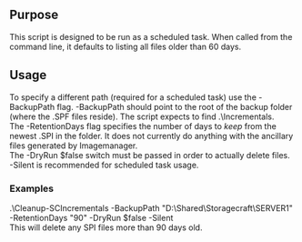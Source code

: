 ## Purpose
This script is designed to be run as a scheduled task. When called from the
command line, it defaults to listing all files older than 60 days.  
## Usage
To specify a different path (required for a scheduled task) use the -BackupPath
flag. -BackupPath should point to the root of the backup folder (where the 
.SPF files reside). The script expects to find .\Incrementals.  
The -RetentionDays flag specifies the number of days to *keep* from the 
newest .SPI in the folder. It does not currently do anything with the
ancillary files generated by Imagemanager.  
The -DryRun $false switch must be passed in order to actually delete files.  
-Silent is recommended for scheduled task usage.
### Examples
.\Cleanup-SCIncrementals -BackupPath "D:\Shared\Storagecraft\SERVER1"
-RetentionDays "90" -DryRun $false -Silent  
This will delete any SPI files more than 90 days old.